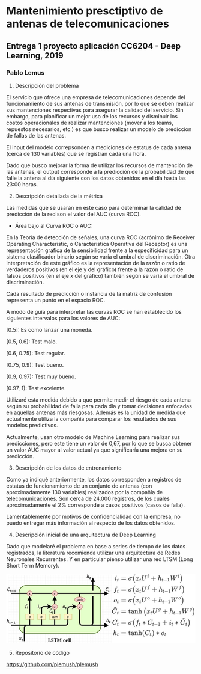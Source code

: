 # Mantenimiento presctiptivo de antenas de telecomunicaciones

## Entrega 1 proyecto aplicación CC6204 - Deep Learning, 2019

### Pablo Lemus

1.  Descripción del problema

El servicio que ofrece una empresa de telecomunicaciones depende del funcionamiento de sus antenas de transmisión, por lo que se deben realizar sus mantenciones respectivas para asegurar la calidad del servicio.
Sin embargo, para planificar un mejor uso de los recursos y disminuir los costos operacionales de realizar mantenciones (mover a los teams, repuestos necesarios, etc.) es que busco realizar un modelo de predicción de fallas de las antenas.

El input del modelo correpsonden a mediciones de estatus de cada antena  (cerca de 130 variables) que se registran cada una hora.

Dado que busco mejorar la forma de utilizar los recursos de mantención de las antenas, el output corresponde a la predicción de la probabilidad de que falle la antena al día siguiente con los datos obtenidos en el día hasta las 23:00 horas.

2. Descripción detallada de la métrica 

Las medidas que se usarán en este caso para determinar la calidad de predicción de la red son el valor del AUC (curva ROC).

* Área bajo al Curva ROC o AUC:

En la Teoría de detección de señales, una curva ROC (acrónimo de Receiver Operating Characteristic, o Característica Operativa del Receptor) es una representación gráfica de la sensibilidad frente a la especificidad para un sistema clasificador binario según se varía el umbral de discriminación. Otra interpretación de este gráfico es la representación de la razón o ratio de verdaderos positivos (en el eje y del gráfico) frente a la razón o ratio de falsos positivos (en el eje x del gráfico) también según se varía el umbral de discriminación.

Cada resultado de predicción o instancia de la matriz de confusión representa un punto en el espacio ROC.

A modo de guía para interpretar las curvas ROC se han establecido los siguientes intervalos para los valores de AUC:

[0.5]: Es como lanzar una moneda.

[0.5, 0.6): Test malo.

[0.6, 0.75): Test regular.

[0.75, 0.9): Test bueno.

[0.9, 0.97): Test muy bueno.

[0.97, 1): Test excelente.

Utilizaré esta medida debido a que permite medir el riesgo de cada antena según su probabilidad de falla para cada día y tomar decisiones enfocadas en aquellas antenas más riesgosas. Además es la unidad de medida que actualmente utiliza la compañía para comparar los resultados de sus modelos predictivos.

Actualmente, usan otro modelo de Machine Learning para realizar sus predicciones, pero este tiene un valor de 0,67, por lo que se busca obtener un valor AUC mayor al valor actual ya que significaría una mejora en su predicción.

3. Descripción de los datos de entrenamiento

Como ya indiqué anteriormente, los datos corresponden a registros de estatus de funcionamiento de un conjunto de antenas (con aproximadamente 130 variables) realizados por la compañía de telecomunicaciones. Son cerca de 24.000 registros, de los cuales aproximadamente el 2% corresponde a casos positivos (casos de falla).

Lamentablemente por motivos de confidencialidad con la empresa, no puedo entregar más información al respecto de los datos obtenidos.

4. Descripción inicial de una arquitectura de Deep Learning

Dado que modelaré el problema en base a series de tiempo de los datos registrados, la literatura recomienda utilizar una arquitectura de Redes Neuronales Recurrentes. Y en particular pienso utilizar una red LTSM (Long Short Term Memory).

![Diagrama de red LTSM](LSTM_2.png)




5. Repositorio de código

https://github.com/plemush/plemush